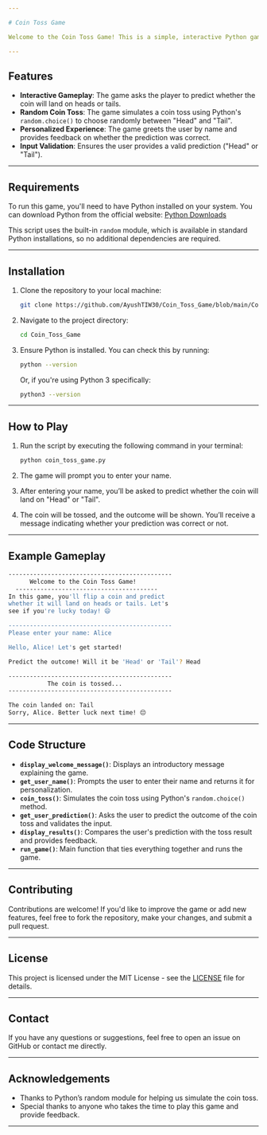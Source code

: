 ```yaml
---

# Coin Toss Game

Welcome to the Coin Toss Game! This is a simple, interactive Python game where the user can predict the outcome of a coin flip. The game will randomly generate either "Head" or "Tail" and compare it with the user's prediction. It's a fun way to test your luck! 🎲

---
```


## Features

- **Interactive Gameplay**: The game asks the player to predict whether the coin will land on heads or tails.
- **Random Coin Toss**: The game simulates a coin toss using Python's `random.choice()` to choose randomly between "Head" and "Tail".
- **Personalized Experience**: The game greets the user by name and provides feedback on whether the prediction was correct.
- **Input Validation**: Ensures the user provides a valid prediction ("Head" or "Tail").

---

## Requirements

To run this game, you'll need to have Python installed on your system. You can download Python from the official website: [Python Downloads](https://www.python.org/downloads/)

This script uses the built-in `random` module, which is available in standard Python installations, so no additional dependencies are required.

---

## Installation

1. Clone the repository to your local machine:
    ```bash
    git clone https://github.com/AyushTIW30/Coin_Toss_Game/blob/main/Coin_Toss.py
    ```

2. Navigate to the project directory:
    ```bash
    cd Coin_Toss_Game
    ```

3. Ensure Python is installed. You can check this by running:
    ```bash
    python --version
    ```
    Or, if you're using Python 3 specifically:
    ```bash
    python3 --version
    ```

---

## How to Play

1. Run the script by executing the following command in your terminal:
    ```bash
    python coin_toss_game.py
    ```

2. The game will prompt you to enter your name.
   
3. After entering your name, you’ll be asked to predict whether the coin will land on "Head" or "Tail".

4. The coin will be tossed, and the outcome will be shown. You’ll receive a message indicating whether your prediction was correct or not.

---

## Example Gameplay

```bash
----------------------------------------------
      Welcome to the Coin Toss Game!         
  ----------------------------------------  
In this game, you'll flip a coin and predict
whether it will land on heads or tails. Let's
see if you're lucky today! 😄

----------------------------------------------
Please enter your name: Alice

Hello, Alice! Let's get started!

Predict the outcome! Will it be 'Head' or 'Tail'? Head

----------------------------------------------
           The coin is tossed...             
----------------------------------------------

The coin landed on: Tail
Sorry, Alice. Better luck next time! 😔
```

---

## Code Structure

- **`display_welcome_message()`**: Displays an introductory message explaining the game.
- **`get_user_name()`**: Prompts the user to enter their name and returns it for personalization.
- **`coin_toss()`**: Simulates the coin toss using Python's `random.choice()` method.
- **`get_user_prediction()`**: Asks the user to predict the outcome of the coin toss and validates the input.
- **`display_results()`**: Compares the user's prediction with the toss result and provides feedback.
- **`run_game()`**: Main function that ties everything together and runs the game.

---

## Contributing

Contributions are welcome! If you'd like to improve the game or add new features, feel free to fork the repository, make your changes, and submit a pull request.

---

## License

This project is licensed under the MIT License - see the [LICENSE](LICENSE) file for details.

---

## Contact

If you have any questions or suggestions, feel free to open an issue on GitHub or contact me directly.

---

## Acknowledgements

- Thanks to Python’s random module for helping us simulate the coin toss.
- Special thanks to anyone who takes the time to play this game and provide feedback.

---

